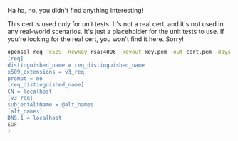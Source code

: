 Ha ha, no, you didn't find anything interesting!

This cert is used only for unit tests. It's not a real cert, and it's not used in any real-world scenarios. It's just a placeholder for the unit tests to use. If you're looking for the real cert, you won't find it here. Sorry!

```sh
openssl req -x509 -newkey rsa:4096 -keyout key.pem -out cert.pem -days 365 -nodes -subj "/CN=localhost" -config <(cat <<-EOF
[req]
distinguished_name = req_distinguished_name
x509_extensions = v3_req
prompt = no
[req_distinguished_name]
CN = localhost
[v3_req]
subjectAltName = @alt_names
[alt_names]
DNS.1 = localhost
EOF
)
```